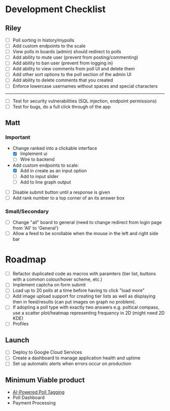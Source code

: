# Development Checklist

## Riley

- [ ] Poll sorting in history/mypolls
- [ ] Add custom endpoints to the scale
- [ ] View polls in boards (admin) should redirect to polls
- [ ] Add ability to mute user (prevent from posting/commenting)
- [ ] Add ability to ban user (prevent from logging in)
- [ ] Add ability to view comments from poll UI and delete them
- [ ] Add other sort options to the poll section of the admin UI
- [ ] Add ability to delete comments that you created
- [ ] Enforce lowercase usernames without spaces and special characters

---

- [ ] Test for security vulnerabilities (SQL injection, endpoint permissions)
- [ ] Test for bugs, do a full click through of the app

## Matt

### Important

- Change ranked into a clickable interface
  - [x] Implement ui
  - [ ] Wire to backend
- Add custom endpoints to scale:
  - [x] Add in create as an input option
  - [ ] Add to input slider
  - [ ] Add to line graph output
- [ ] Disable submit button until a response is given
- [ ] Add rank number to a top corner of an its answer box

### Small/Secondary

- [ ] Change "all" board to general (need to change redirect from login page from 'All' to 'General')
- [ ] Allow a feed to be scrollable when the mouse in the left and right side bar

# Roadmap

- [ ] Refactor duplicated code as macros with paramters (tier list, buttons with a common colour/hover scheme, etc.)
- [ ] Implement captcha on form submit
- [ ] Load up to 20 polls at a time before having to click "load more"
- [ ] Add image upload support for creating tier lists as well as displaying then in feed/results (can put images on graph no problem).
- [ ] If adopting a poll type with exactly two answers e.g. poltical compass, use a scatter plot/heatmap representing frequency in 2D (might need 2D KDE) 
- [ ] Profiles

## Launch

- [ ] Deploy to Google Cloud Services
- [ ] Create a dashboard to manage application health and uptime
- [ ] Set up automatic alerts when errors occur on production

## Minimum Viable product

- [AI-Powered Poll Tagging](https://docs.google.com/document/d/1knJN9BY2EJ27TZhUlEIYxNZZmU6g-eYaLxmL75ShN_U/edit?usp=drive_link)
- Poll Dashboard
- Payment Processing
